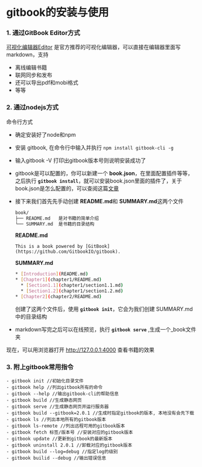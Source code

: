 # gitbook的安装与使用

### 1. 通过GitBook Editor方式
[可视化编辑器Editor](https://github.com/GitbookIO/editor-legacy) 是官方推荐的可视化编辑器，可以直接在编辑器里面写markdown，支持   
- 离线编辑书籍
- 联网同步和发布
- 还可以导出pdf和mobi格式
- 等等

### 2. 通过nodejs方式
命令行方式
- 确定安装好了node和npm    
- 安装 gitbook, 在命令行中输入并执行 `npm install gitbook-cli -g`    
- 输入gitbook -V 打印出gitbook版本号则说明安装成功了     
- gitbook是可以配置的，你可以新建一个 **book.json**，在里面配置插件等等，之后执行
**`gitbook install`**，就可以安装book.json里面的插件了，关于book.json是怎么配置的，可以查阅这篇[文章](https://toolchain.gitbook.com/config.html)  
- 接下来我们首先先手动创建 **README.md**和 **SUMMARY.md**这两个文件
    
    ```sh
    book/
    ├── README.md   是对书籍的简单介绍
    └── SUMMARY.md  是书籍的目录结构
    ```

    **README.md**
    ```
    This is a book powered by [GitBook](https://github.com/GitbookIO/gitbook).
    ```

    **SUMMARY.md**
    ```sh
    * [Introduction](README.md)
    * [Chapter1](chapter1/README.md)
      * [Section1.1](chapter1/section1.1.md)
      * [Section1.2](chapter1/section1.2.md)
    * [Chapter2](chapter2/README.md)
    ```
    创建了这两个文件后，使用 **`gitbook init`**，它会为我们创建 SUMMARY.md 中的目录结构 


- markdown写完之后可以在线预览，执行 **`gitbook serve`** ,生成一个_book文件夹

现在，可以用浏览器打开 http://127.0.0.1:4000 查看书籍的效果

### 3. 附上gitbook常用指令

```
- gitbook init //初始化目录文件
- gitbook help //列出gitbook所有的命令
- gitbook --help //输出gitbook-cli的帮助信息
- gitbook build //生成静态网页
- gitbook serve //生成静态网页并运行服务器
- gitbook build --gitbook=2.0.1 //生成时指定gitbook的版本, 本地没有会先下载
- gitbook ls //列出本地所有的gitbook版本
- gitbook ls-remote //列出远程可用的gitbook版本
- gitbook fetch 标签/版本号 //安装对应的gitbook版本
- gitbook update //更新到gitbook的最新版本
- gitbook uninstall 2.0.1 //卸载对应的gitbook版本
- gitbook build --log=debug //指定log的级别
- gitbook builid --debug //输出错误信息

```